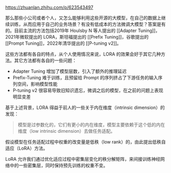 https://zhuanlan.zhihu.com/p/623543497

那么那些小公司或者个人，又怎么能够利用这些开源的大模型，在自己的数据上继续训练，从而应用于自己的业务场景？有没有低成本的方法微调大模型？答案是有的。目前主流的方法包括2019年 Houlsby N 等人提出的 [[Adapter Tuning]]，2021年微软提出的 LORA，斯坦福提出的 [[Prefix Tuning]]，谷歌提出的 [[Prompt Tuning]]，2022年清华提出的 [[P-tuning v2]]。


这些方法都有各自的特点，从个人使用情况来说，LORA 的效果会好于其它几种方法。其它方法都有各自的一些问题：

- Adapter Tuning 增加了模型层数，引入了额外的推理延迟
- Prefix-Tuning 难于训练，且预留给 Prompt 的序列挤占了下游任务的输入序列空间，影响模型性能
- P-tuning v2 很容易导致旧知识遗忘，微调之后的模型，在之前的问题上表现明显变差

基于上述背景，LORA 得益于前人的一些关于内在维度（intrinsic dimension）的发现：

> 模型是过参数化的，它们有更小的内在维度，模型主要依赖于这个低的内在维度（low intrinsic dimension）去做任务适配。

假设模型在任务适配过程中权重的改变量是低秩（low rank）的，由此提出低秩自适应（LoRA）方法。

LoRA 允许我们通过优化适应过程中密集层变化的秩分解矩阵，来间接训练神经网络中的一些密集层，同时保持预先训练的权重不变。